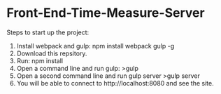 # Front-End-Time-Measure-Server

Steps to start up the project:
1) Install webpack and gulp: npm install webpack gulp -g
2) Download this repsitory.
3) Run: npm install
4) Open a command line and run gulp: >gulp
5) Open a second command line and run gulp server >gulp server
6) You will be able to connect to http://localhost:8080 and see the site.

